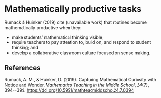 # Mathematically productive tasks



Rumack & Huinker (2019) cite (unavailable work) that routines become mathematically productive when they:

- make students’ mathematical thinking visible; 
- require teachers to pay attention to, build on, and respond to student thinking; and 
- develop a collaborative classroom culture focused on sense making.

## References

Rumack, A. M., & Huinker, D. (2019). Capturing Mathematical Curiosity with Notice and Wonder. *Mathematics Teaching in the Middle School*, *24*(7), 394--399. <https://doi.org/10.5951/mathteacmiddscho.24.7.0394>

